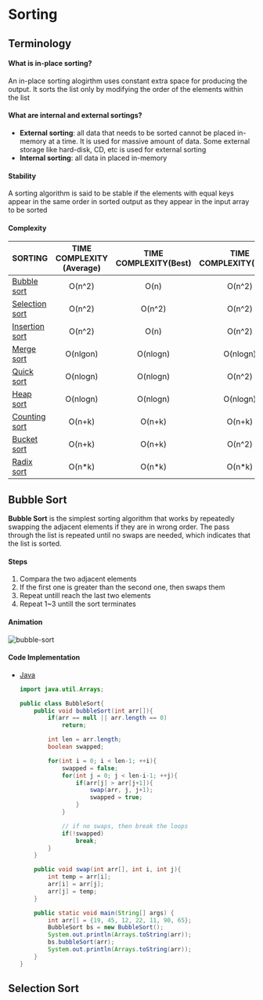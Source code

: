 # Sorting

## Terminology

#### What is in-place sorting?

An in-place sorting alogirthm uses constant extra space for producing the output. It sorts the list only by modifying the order of the elements within the list

#### What are internal and external sortings?

* **External sorting**: all data that needs to be sorted cannot be placed in-memory at a time. It is used for massive amount of data. Some external storage like hard-disk, CD, etc is used for external sorting
* **Internal sorting**: all data in placed in-memory

#### Stability

A sorting algorithm is said to be stable if the elements with equal keys appear in the same order in sorted output as they appear in the input array to be sorted

#### Complexity

| SORTING                           | TIME COMPLEXITY (Average) | TIME COMPLEXITY(Best) | TIME COMPLEXITY(Worst) | SPACE COMPLEXITY | IN-PLACE | STABILITY |
| --------------------------------- | :-----------------------: | :-------------------: | :--------------------: | :--------------: | :------: | :-------: |
| [Bubble sort](#Bubble-Sort)       |          O(n^2)           |         O(n)          |         O(n^2)         |       O(1)       |   YES    |    YES    |
| [Selection sort](#Selection-Sort) |          O(n^2)           |        O(n^2)         |         O(n^2)         |       O(1)       |   YES    |    NO     |
| [Insertion sort](#Insertion-Sort) |          O(n^2)           |         O(n)          |         O(n^2)         |       O(1)       |   YES    |    YES    |
| [Merge sort](#Merge-Sort)         |         O(nlgon)          |       O(nlogn)        |        O(nlogn)        |       O(n)       |    NO    |    YES    |
| [Quick sort](#Quick-Sort)         |         O(nlogn)          |       O(nlogn)        |         O(n^2)         |     O(logn)      |   YES    |    NO     |
| [Heap sort](#Heap-Sort)           |         O(nlogn)          |       O(nlogn)        |        O(nlogn)        |       O(1)       |   YES    |    NO     |
| [Counting sort](#Counting-Sort)   |          O(n+k)           |        O(n+k)         |         O(n+k)         |       O(K)       |    NO    |    YES    |
| [Bucket sort](#Bucket-Sort)       |          O(n+k)           |        O(n+k)         |         O(n^2)         |      O(n+k)      |    NO    |    YES    |
| [Radix sort](#Radix-Sort)         |          O(n*k)           |        O(n*k)         |         O(n*k)         |      O(n+k)      |    NO    |    YES    |



## Bubble Sort

**Bubble Sort** is the simplest sorting algorithm that works by repeatedly swapping the adjacent elements if they are in wrong order. The pass through the list is repeated until no swaps are needed, which indicates that the list is sorted.

#### Steps

1. Compara the two adjacent elements
2. If the first one is greater than the second one, then swaps them
3. Repeat untill reach the last two elements
4. Repeat 1~3 untill the sort terminates

#### Animation

![bubble-sort](/Users/hujinchen/git-workplace/ADT_Algo_Exercises/common/bubble-sort.gif)

#### Code Implementation

* [Java](BubbleSort.java)

  ```java
  import java.util.Arrays;
  
  public class BubbleSort{
      public void bubbleSort(int arr[]){
          if(arr == null || arr.length == 0)
              return;
  
          int len = arr.length;
          boolean swapped;
  
          for(int i = 0; i < len-1; ++i){
              swapped = false;
              for(int j = 0; j < len-i-1; ++j){
                  if(arr[j] > arr[j+1]){
                      swap(arr, j, j+1);
                      swapped = true;
                  }
              }
  
              // if no swaps, then break the loops
              if(!swapped)
                  break;
          }
      }
  
      public void swap(int arr[], int i, int j){
          int temp = arr[i];
          arr[i] = arr[j];
          arr[j] = temp;
      }
  
      public static void main(String[] args) {
          int arr[] = {19, 45, 12, 22, 11, 90, 65};
          BubbleSort bs = new BubbleSort();
          System.out.println(Arrays.toString(arr));
          bs.bubbleSort(arr);
          System.out.println(Arrays.toString(arr));
      }
  }
  ```

  

## Selection Sort



